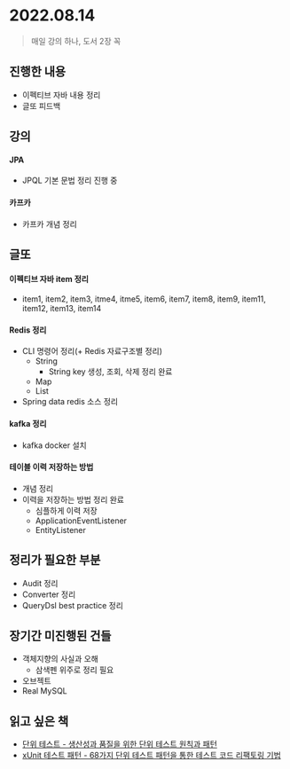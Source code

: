 # 2022.08.14
> 매일 강의 하나, 도서 2장 꼭

## 진행한 내용

- 이펙티브 자바 내용 정리
- 글또 피드백

## 강의

#### JPA

- JPQL 기본 문법 정리 진행 중

#### 카프카

- 카프카 개념 정리

## 글또

#### 이펙티브 자바 item 정리

- item1, item2, item3, itme4, itme5, item6, item7, item8, item9, item11, item12, item13, item14

#### Redis 정리

- CLI 명령어 정리(+ Redis 자료구조별 정리)
	- String
		- String key 생성, 조회, 삭제 정리 완료
	- Map
	- List
- Spring data redis 소스 정리

#### kafka 정리

- kafka docker 설치

#### 테이블 이력 저장하는 방법

- 개념 정리
- 이력을 저장하는 방법 정리 완료
	- 심플하게 이력 저장
	- ApplicationEventListener
	- EntityListener

## 정리가 필요한 부분

- Audit 정리
- Converter 정리
- QueryDsl best practice 정리

## 장기간 미진행된 건들

- 객체지향의 사실과 오해
	- 삼색펜 위주로 정리 필요
- 오브젝트
- Real MySQL

## 읽고 싶은 책

- [단위 테스트 - 생산성과 품질을 위한 단위 테스트 원칙과 패턴](http://www.yes24.com/Product/Goods/104084175)
- [xUnit 테스트 패턴 - 68가지 단위 테스트 패턴을 통한 테스트 코드 리팩토링 기법](http://www.yes24.com/Product/Goods/3720055)
